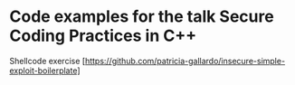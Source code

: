 # Code examples for the talk Secure Coding Practices in C++

Shellcode exercise
[https://github.com/patricia-gallardo/insecure-simple-exploit-boilerplate]
